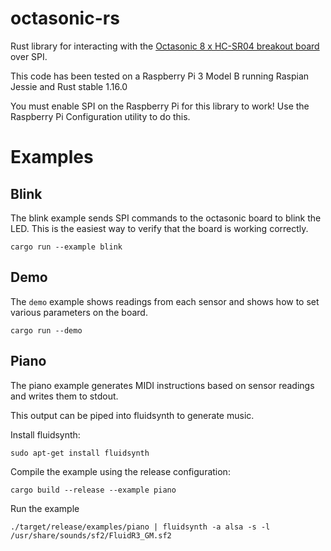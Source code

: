 # octasonic-rs

Rust library for interacting with the <a href="https://www.tindie.com/products/andygrove73/octasonic-8-x-hc-sr04-ultrasonic-breakout-board/">Octasonic 8 x HC-SR04 breakout board</a> over SPI.

This code has been tested on a Raspberry Pi 3 Model B running Raspian Jessie and Rust stable 1.16.0

You must enable SPI on the Raspberry Pi for this library to work! Use the Raspberry Pi Configuration utility to do this.

# Examples

## Blink

The blink example sends SPI commands to the octasonic board to blink the LED. This is the easiest way to verify that the board is working correctly.

```
cargo run --example blink
```

## Demo

The `demo` example shows readings from each sensor and shows how to set various parameters on the board.

```
cargo run --demo
```

## Piano

The piano example generates MIDI instructions based on sensor readings and writes them to stdout.

This output can be piped into fluidsynth to generate music.

Install fluidsynth:

```
sudo apt-get install fluidsynth
```

Compile the example using the release configuration:

```
cargo build --release --example piano
```

Run the example

```
./target/release/examples/piano | fluidsynth -a alsa -s -l /usr/share/sounds/sf2/FluidR3_GM.sf2
```
